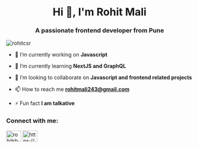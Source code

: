 <h1 align="center">Hi 👋, I'm Rohit Mali</h1>
<h3 align="center">A passionate frontend developer from Pune</h3>

<p align="left"> <img src="https://komarev.com/ghpvc/?username=rohitcsr&label=Profile%20views&color=0e75b6&style=flat" alt="rohitcsr" /> </p>

- 🔭 I’m currently working on **Javascript**

- 🌱 I’m currently learning **NextJS and GraphQL**

- 👯 I’m looking to collaborate on **Javascript and frontend related projects**

- 📫 How to reach me **rohitmali243@gmail.com**

- ⚡ Fun fact **I am talkative**

<h3 align="left">Connect with me:</h3>
<p align="left">
<a href="https://twitter.com/rohitrbm" target="blank"><img align="center" src="https://raw.githubusercontent.com/rahuldkjain/github-profile-readme-generator/master/src/images/icons/Social/twitter.svg" alt="rohitrbm" height="30" width="40" /></a>
<a href="
         https://www.linkedin.com/in/rohitmali/" target="blank"><img align="center" src="https://raw.githubusercontent.com/rahuldkjain/github-profile-readme-generator/master/src/images/icons/Social/linked-in-alt.svg" alt="https://www.linkedin.com/in/rohitmali" height="30" width="40" /></a>
</p>
